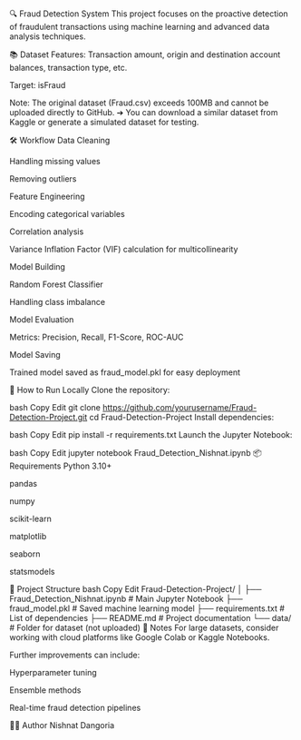 🔍 Fraud Detection System
This project focuses on the proactive detection of fraudulent transactions using machine learning and advanced data analysis techniques.

📚 Dataset
Features: Transaction amount, origin and destination account balances, transaction type, etc.

Target: isFraud

Note:
The original dataset (Fraud.csv) exceeds 100MB and cannot be uploaded directly to GitHub.
➔ You can download a similar dataset from Kaggle or generate a simulated dataset for testing.

🛠️ Workflow
Data Cleaning

Handling missing values

Removing outliers

Feature Engineering

Encoding categorical variables

Correlation analysis

Variance Inflation Factor (VIF) calculation for multicollinearity

Model Building

Random Forest Classifier

Handling class imbalance

Model Evaluation

Metrics: Precision, Recall, F1-Score, ROC-AUC

Model Saving

Trained model saved as fraud_model.pkl for easy deployment

🚀 How to Run Locally
Clone the repository:

bash
Copy
Edit
git clone https://github.com/yourusername/Fraud-Detection-Project.git
cd Fraud-Detection-Project
Install dependencies:

bash
Copy
Edit
pip install -r requirements.txt
Launch the Jupyter Notebook:

bash
Copy
Edit
jupyter notebook Fraud_Detection_Nishnat.ipynb
📦 Requirements
Python 3.10+

pandas

numpy

scikit-learn

matplotlib

seaborn

statsmodels

📁 Project Structure
bash
Copy
Edit
Fraud-Detection-Project/
│
├── Fraud_Detection_Nishnat.ipynb   # Main Jupyter Notebook
├── fraud_model.pkl                 # Saved machine learning model
├── requirements.txt                # List of dependencies
├── README.md                       # Project documentation
└── data/                           # Folder for dataset (not uploaded)
📢 Notes
For large datasets, consider working with cloud platforms like Google Colab or Kaggle Notebooks.

Further improvements can include:

Hyperparameter tuning

Ensemble methods

Real-time fraud detection pipelines

👨‍💻 Author
Nishnat Dangoria

